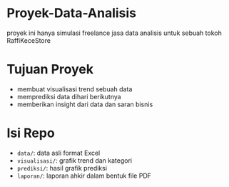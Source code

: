 # Proyek-Data-Analisis

proyek ini hanya simulasi freelance jasa data analisis untuk sebuah tokoh RaffiKeceStore


# Tujuan Proyek
- membuat visualisasi trend sebuah data
- memprediksi data dihari berikutnya
- memberikan insight dari data dan saran bisnis

# Isi Repo
- `data/`: data asli format Excel
-  `visualisasi/`: grafik trend dan kategori
-  `prediksi/`: hasil grafik prediksi
-  `laporan/`: laporan ahkir dalam bentuk file PDF
 
